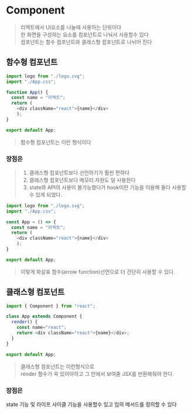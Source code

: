 # Component
>리엑트에서 UI요소를 나눌때 사용하는 단위이다<br>
>한 화면을 구성하는 요소를 컴포넌트로 나눠서 사용할수 있다<br>
>컴포넌트는 함수 컴포넌트와 클래스형 컴포넌트로 나뉘어 진다

## 함수형 컴포넌트
```javascript
import logo from "./logo.svg";
import "./App.css";

function App() {
  const name = "리엑트";
  return (
    <div className="react">{name}</div>
    );
}

export default App;
```
>함수형 컴포넌트는 이런 형식이다
### 장점은
> 1. 클래스형 컴포넌트보다 선언하기가 훨씬 편하다
> 2. 클래스형 컴포넌트보다 메모리 자원도 덜 사용한다
> 3. state와 API의 사용이 불가능했다가 hook이란 기능을 이용해 둘다 사용할수 있게 되었다.

```javascript
import logo from "./logo.svg";
import "./App.css";

const App = () => {
  const name = "리엑트";
  return (
    <div className="react">{name}</div>
    );
}

export default App;
```

> 이렇게 화살표 함수(arrow function)선언으로 더 간단히 사용할 수 있다.

## 클래스형 컴포넌트
```javascript
import { Component } from "react";

class App extends Component {
  render() {
    const name="react";
    return <div className="react">{name}</div>;
  }
}

export default App;
```
> 클래스형 컴포넌트는 이런형식으로 <br>
> render 함수가 꼭 있어야하고 그 안에서 보여줄 JSX를 반환해줘야 한다.

### 장점은
state 기능 및 라이프 사이클 기능을 사용할수 있고 임의 메서드를 정의할 수 있다

